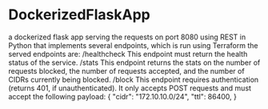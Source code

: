 # DockerizedFlaskApp
a dockerized flask app serving the requests on port 8080 using REST in Python that implements several endpoints, which is run using Terraform
the served endpoints are: 
/healthcheck
This endpoint must return the health status of the service.
/stats
This endpoint returns the stats on the number of requests blocked, the number of requests accepted, and the number of CIDRs currently being blocked. 
/block
This endpoint requires authentication (returns 401, if unauthenticated). It only accepts POST requests and must accept the following payload:
{
  "cidr": "172.10.10.0/24",
  "ttl": 86400,
}

